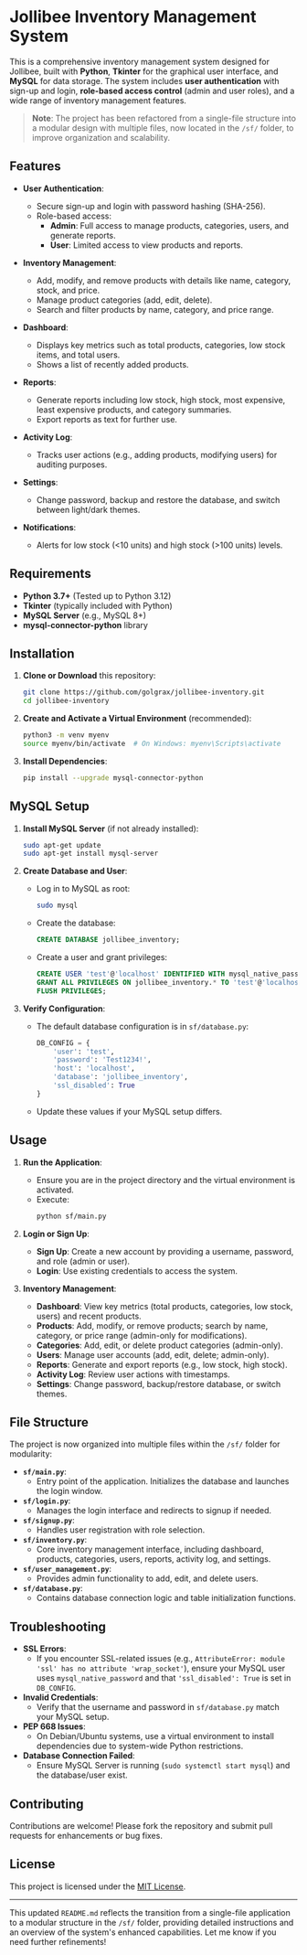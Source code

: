 # Jollibee Inventory Management System

This is a comprehensive inventory management system designed for Jollibee, built with **Python**, **Tkinter** for the graphical user interface, and **MySQL** for data storage. The system includes **user authentication** with sign-up and login, **role-based access control** (admin and user roles), and a wide range of inventory management features. 

> **Note**: The project has been refactored from a single-file structure into a modular design with multiple files, now located in the `/sf/` folder, to improve organization and scalability.

## Features

- **User Authentication**:
  - Secure sign-up and login with password hashing (SHA-256).
  - Role-based access:
    - **Admin**: Full access to manage products, categories, users, and generate reports.
    - **User**: Limited access to view products and reports.

- **Inventory Management**:
  - Add, modify, and remove products with details like name, category, stock, and price.
  - Manage product categories (add, edit, delete).
  - Search and filter products by name, category, and price range.

- **Dashboard**:
  - Displays key metrics such as total products, categories, low stock items, and total users.
  - Shows a list of recently added products.

- **Reports**:
  - Generate reports including low stock, high stock, most expensive, least expensive products, and category summaries.
  - Export reports as text for further use.

- **Activity Log**:
  - Tracks user actions (e.g., adding products, modifying users) for auditing purposes.

- **Settings**:
  - Change password, backup and restore the database, and switch between light/dark themes.

- **Notifications**:
  - Alerts for low stock (<10 units) and high stock (>100 units) levels.

## Requirements

- **Python 3.7+** (Tested up to Python 3.12)
- **Tkinter** (typically included with Python)
- **MySQL Server** (e.g., MySQL 8+)
- **mysql-connector-python** library

## Installation

1. **Clone or Download** this repository:
   ```bash
   git clone https://github.com/golgrax/jollibee-inventory.git
   cd jollibee-inventory
   ```

2. **Create and Activate a Virtual Environment** (recommended):
   ```bash
   python3 -m venv myenv
   source myenv/bin/activate  # On Windows: myenv\Scripts\activate
   ```

3. **Install Dependencies**:
   ```bash
   pip install --upgrade mysql-connector-python
   ```

## MySQL Setup

1. **Install MySQL Server** (if not already installed):
   ```bash
   sudo apt-get update
   sudo apt-get install mysql-server
   ```

2. **Create Database and User**:
   - Log in to MySQL as root:
     ```bash
     sudo mysql
     ```
   - Create the database:
     ```sql
     CREATE DATABASE jollibee_inventory;
     ```
   - Create a user and grant privileges:
     ```sql
     CREATE USER 'test'@'localhost' IDENTIFIED WITH mysql_native_password BY 'Test1234!';
     GRANT ALL PRIVILEGES ON jollibee_inventory.* TO 'test'@'localhost';
     FLUSH PRIVILEGES;
     ```

3. **Verify Configuration**:
   - The default database configuration is in `sf/database.py`:
     ```python
     DB_CONFIG = {
         'user': 'test',
         'password': 'Test1234!',
         'host': 'localhost',
         'database': 'jollibee_inventory',
         'ssl_disabled': True
     }
     ```
   - Update these values if your MySQL setup differs.

## Usage

1. **Run the Application**:
   - Ensure you are in the project directory and the virtual environment is activated.
   - Execute:
     ```bash
     python sf/main.py
     ```

2. **Login or Sign Up**:
   - **Sign Up**: Create a new account by providing a username, password, and role (admin or user).
   - **Login**: Use existing credentials to access the system.

3. **Inventory Management**:
   - **Dashboard**: View key metrics (total products, categories, low stock, users) and recent products.
   - **Products**: Add, modify, or remove products; search by name, category, or price range (admin-only for modifications).
   - **Categories**: Add, edit, or delete product categories (admin-only).
   - **Users**: Manage user accounts (add, edit, delete; admin-only).
   - **Reports**: Generate and export reports (e.g., low stock, high stock).
   - **Activity Log**: Review user actions with timestamps.
   - **Settings**: Change password, backup/restore database, or switch themes.

## File Structure

The project is now organized into multiple files within the `/sf/` folder for modularity:

- **`sf/main.py`**:
  - Entry point of the application. Initializes the database and launches the login window.
- **`sf/login.py`**:
  - Manages the login interface and redirects to signup if needed.
- **`sf/signup.py`**:
  - Handles user registration with role selection.
- **`sf/inventory.py`**:
  - Core inventory management interface, including dashboard, products, categories, users, reports, activity log, and settings.
- **`sf/user_management.py`**:
  - Provides admin functionality to add, edit, and delete users.
- **`sf/database.py`**:
  - Contains database connection logic and table initialization functions.

## Troubleshooting

- **SSL Errors**:
  - If you encounter SSL-related issues (e.g., `AttributeError: module 'ssl' has no attribute 'wrap_socket'`), ensure your MySQL user uses `mysql_native_password` and that `'ssl_disabled': True` is set in `DB_CONFIG`.
- **Invalid Credentials**:
  - Verify that the username and password in `sf/database.py` match your MySQL setup.
- **PEP 668 Issues**:
  - On Debian/Ubuntu systems, use a virtual environment to install dependencies due to system-wide Python restrictions.
- **Database Connection Failed**:
  - Ensure MySQL Server is running (`sudo systemctl start mysql`) and the database/user exist.

## Contributing

Contributions are welcome! Please fork the repository and submit pull requests for enhancements or bug fixes.

## License

This project is licensed under the [MIT License](https://github.com/Golgrax/jollibee-inventory/blob/main/LICENSE).

---

This updated `README.md` reflects the transition from a single-file application to a modular structure in the `/sf/` folder, providing detailed instructions and an overview of the system's enhanced capabilities. Let me know if you need further refinements!
